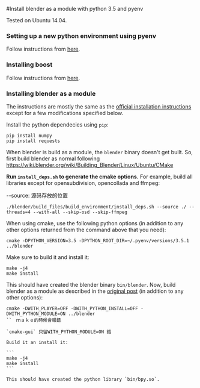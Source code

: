 \#Install blender as a module with python 3.5 and pyenv

Tested on Ubuntu 14.04.

### Setting up a new python environment using pyenv

Follow instructions from [here](https://gist.github.com/alexlee-gk/ba07524dc0d972be9eac#setting-up-a-new-python-environment-using-pyenv).

### Installing boost

Follow instructions from [here](https://gist.github.com/alexlee-gk/ba07524dc0d972be9eac#installing-boost).

### Installing blender as a module

The instructions are mostly the same as the [official installation instructions](http://wiki.blender.org/index.php/User:Ideasman42/BlenderAsPyModule) except for a few modifications specified below.

Install the python dependecies using `pip`:

```
pip install numpy
pip install requests
```

When blender is build as a module, the `blender` binary doesn't get built. So, first build blender as normal following   https://wiki.blender.org/wiki/Building_Blender/Linux/Ubuntu/CMake 



**Run `install_deps.sh` to generate the cmake options.** For example, build all libraries except for opensubdivision, opencollada and ffmpeg:

--source: 源码存放的位置

```
./blender/build_files/build_environment/install_deps.sh --source ./ --threads=4 --with-all --skip-osd --skip-ffmpeg
```

When using cmake, use the following python options (in addition to any other options returned from the command above that you need):

```
cmake -DPYTHON_VERSION=3.5 -DPYTHON_ROOT_DIR=~/.pyenv/versions/3.5.1 ../blender
```

Make sure to build it and install it:

```
make -j4
make install
```

This should have created the blender binary `bin/blender`. Now, build blender as a module as described in the [original post](http://wiki.blender.org/index.php/User:Ideasman42/BlenderAsPyModule) (in addition to any other options):

````
cmake -DWITH_PLAYER=OFF -DWITH_PYTHON_INSTALL=OFF -DWITH_PYTHON_MODULE=ON ../blender
``　ｍａｋｅ的時候會報錯

`cmake-gui` 只留WITH_PYTHON_MODULE=ON 錯

Build it an install it:

​```
make -j4
make install
​```

This should have created the python library `bin/bpy.so`.
````


